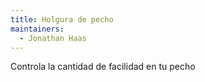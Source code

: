```yaml
---
title: Holgura de pecho
maintainers:
  - Jonathan Haas
---
```


Controla la cantidad de facilidad en tu pecho
